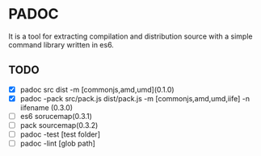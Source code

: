 # PADOC
It is a tool for extracting compilation and distribution source with a simple command library written in es6.


## TODO
  - [x] padoc src dist -m [commonjs,amd,umd\]\(0.1.0)
  - [x] padoc -pack src/pack.js dist/pack.js -m [commonjs,amd,umd,iife] -n iifename (0.3.0)
  - [ ] es6 sorucemap(0.3.1)
  - [ ] pack sourcemap(0.3.2)
  - [ ] padoc -test [test folder]
  - [ ] padoc -lint [glob path]